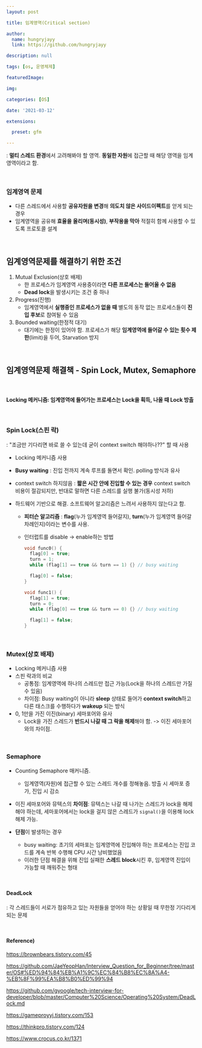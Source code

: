 ```yaml
---
layout: post

title: 임계영역(Critical section)

author: 
  name: hungryjayy
  link: https://github.com/hungryjayy

description: null

tags: [os, 운영체제]

featuredImage: 

img: 

categories: [OS]

date: '2021-03-12'

extensions:

  preset: gfm

---
```


: **멀티 스레드 환경**에서 고려해봐야 할 영역. **동일한 자원**에 접근할 때 해당 영역을 임계영역이라고 함.

<br>

### 임계영역 문제

* 다른 스레드에서 사용할 **공유자원을 변경**해 **의도치 않은 사이드이펙트**를 얻게 되는 경우
* 임계영역을 공유해 **효율을 올리며(동시성)**, **부작용을 막아** 적절히 함께 사용할 수 있도록 프로토콜 설계

<br>

## 임계영역문제를 해결하기 위한 조건

1. Mutual Exclusion(상호 배제)
   * 한 프로세스가 임계영역 사용중이라면 **다른 프로세스는 들어올 수 없음**
   * **Dead lock**을 발생시키는 조건 중 하나
2. Progress(진행)
   * 임계영역에서 **실행중인 프로세스가 없을 때** 별도의 동작 없는 프로세스들이 **진입 후보**로 참여될 수 있음
3. Bounded waiting(한정적 대기)
   * 대기에는 한정이 있어야 함. 프로세스가 해당 **임계영역에 들어갈 수 있는 횟수 제한**(limit)을 두어, Starvation 방지

<br>

## 임계영역문제 해결책 - Spin Lock, Mutex, Semaphore

<br>

#### Locking 메커니즘: 임계영역에 들어가는 프로세스는 Lock을 획득, 나올 때 Lock 방출

<br>

### Spin Lock(스핀 락)

: "조금만 기다리면 바로 쓸 수 있는데 굳이 context switch 해야하나??" 할 때 사용

* Locking 메커니즘 사용

* **Busy waiting** : 진입 전까지 계속 루프를 돌면서 확인. polling 방식과 유사

* context switch 하지않음 : **짧은 시간 안에 진입할 수 있는 경우** context switch 비용이 절감되지만, 반대로 말하면 다른 스레드를 실행 불가(동시성 저하)

* 하드웨어 기반으로 해결. 소프트웨어 알고리즘은 느려서 사용하지 않는다고 함.

  * **피터슨 알고리즘** : **flag**(누가 임계영역 들어갈지), **turn**(누가 임계영역 들어갈 차례인지)이라는 변수를 사용. 

  * 인터럽트를 disable -> enable하는 방법

    ```c++
    void func0() {
      flag[0] = true;
      turn = 1;
      while (flag[1] == true && turn == 1) {} // busy waiting
    
      flag[0] = false;
    }
    
    void func1() {
      flag[1] = true;
      turn = 0;
      while (flag[0] == true && turn == 0) {} // busy waiting
    
      flag[1] = false;
    }
    ```

<br>

### Mutex(상호 배제)

* Locking 메커니즘 사용
* 스핀 락과의 비교
  * 공통점: 임계영역에 하나의 스레드만 접근 가능(Lock을 하나의 스레드만 가질 수 있음)
  * 차이점: Busy waiting이 아니라 **sleep** 상태로 들어가 **context switch**하고 다른 태스크를 수행하다가 **wakeup** 되는 방식
* 0, 1만을 가진 이진(binary) 세마포어와 유사
  * Lock을 가진 스레드가 **반드시 나갈 때 그 락을 해제**해야 함. -> 이진 세마포어와의 차이점.

<br>

### Semaphore

* Counting Semaphore 매커니즘.
  
  * 임계영역(자원)에 접근할 수 있는 스레드 개수를 정해놓음. 방출 시 세마포 증가, 진입 시 감소
  
* 이진 세마포어와 뮤텍스의 **차이점**: 뮤텍스는 나갈 때 나가는 스레드가 lock을 해제해야 하는데, 세마포어에서는 lock을 걸지 않은 스레드가 `signal()`을 이용해 lock 해제 가능.
  
* **단점**이 발생하는 경우
  * busy waiting: 초기의 세마포는 임계영역에 진입해야 하는 프로세스는 진입 코드를 계속 반복 수행해 CPU 시간 낭비했었음
  * 이러한 단점 해결을 위해 진입 실패한 **스레드 block**시킨 후, 임계영역 진입이 가능할 때 깨워주는 형태
  

<br>

#### DeadLock

: 각 스레드들이 서로가 점유하고 있는 자원들을 얻어야 하는 상황일 때 무한정 기다리게 되는 문제

<br>

#### Reference)

https://brownbears.tistory.com/45

https://github.com/JaeYeopHan/Interview_Question_for_Beginner/tree/master/OS#%ED%94%84%EB%A1%9C%EC%84%B8%EC%8A%A4-%EB%8F%99%EA%B8%B0%ED%99%94

https://github.com/gyoogle/tech-interview-for-developer/blob/master/Computer%20Science/Operating%20System/DeadLock.md

https://gameproyyj.tistory.com/153

https://thinkpro.tistory.com/124

https://www.crocus.co.kr/1371